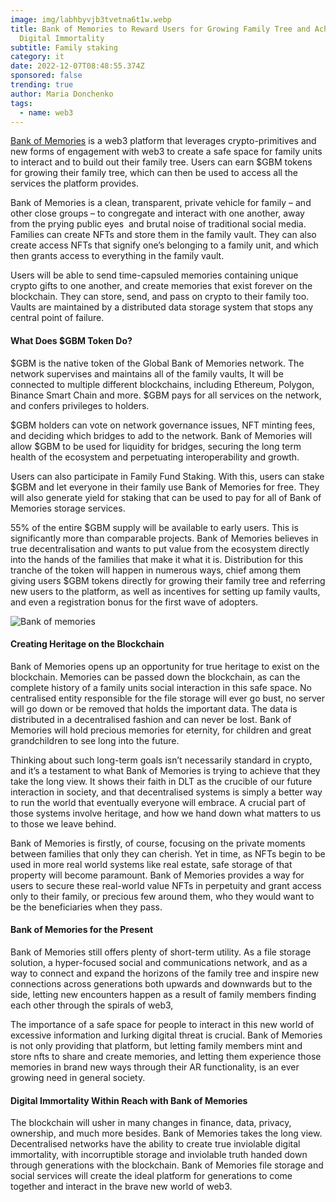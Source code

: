```yaml
---
image: img/labhbyvjb3tvetna6t1w.webp
title: Bank of Memories to Reward Users for Growing Family Tree and Achieving
  Digital Immortality
subtitle: Family staking
category: it
date: 2022-12-07T08:48:55.374Z
sponsored: false
trending: true
author: Maria Donchenko
tags:
  - name: web3
---
```

<!--StartFragment-->

[Bank of Memories](https://bankofmemories.org/) is a web3 platform that leverages crypto-primitives and new forms of engagement with web3 to create a safe space for family units to interact and to build out their family tree. Users can earn $GBM tokens for growing their family tree, which can then be used to access all the services the platform provides.

Bank of Memories is a clean, transparent, private vehicle for family – and other close groups – to congregate and interact with one another, away from the prying public eyes  and brutal noise of traditional social media. Families can create NFTs and store them in the family vault. They can also create access NFTs that signify one’s belonging to a family unit, and which then grants access to everything in the family vault.



Users will be able to send time-capsuled memories containing unique crypto gifts to one another, and create memories that exist forever on the blockchain. They can store, send, and pass on crypto to their family too. Vaults are maintained by a distributed data storage system that stops any central point of failure.

#### What Does $GBM Token Do?

$GBM is the native token of the Global Bank of Memories network. The network supervises and maintains all of the family vaults, It will be connected to multiple different blockchains, including Ethereum, Polygon, Binance Smart Chain and more. $GBM pays for all services on the network, and confers privileges to holders.

$GBM holders can vote on network governance issues, NFT minting fees, and deciding which bridges to add to the network. Bank of Memories will allow $GBM to be used for liquidity for bridges, securing the long term health of the ecosystem and perpetuating interoperability and growth.



Users can also participate in Family Fund Staking. With this, users can stake $GBM and let everyone in their family use Bank of Memories for free. They will also generate yield for staking that can be used to pay for all of Bank of Memories storage services.

55% of the entire $GBM supply will be available to early users. This is significantly more than comparable projects. Bank of Memories believes in true decentralisation and wants to put value from the ecosystem directly into the hands of the families that make it what it is. Distribution for this tranche of the token will happen in numerous ways, chief among them giving users $GBM tokens directly for growing their family tree and referring new users to the platform, as well as incentives for setting up family vaults, and even a registration bonus for the first wave of adopters.

![Bank of memories](img/fcyzd57xgagvv1g.jfif)

#### Creating Heritage on the Blockchain

Bank of Memories opens up an opportunity for true heritage to exist on the blockchain. Memories can be passed down the blockchain, as can the complete history of a family units social interaction in this safe space. No centralised entity responsible for the file storage will ever go bust, no server will go down or be removed that holds the important data. The data is distributed in a decentralised fashion and can never be lost. Bank of Memories will hold precious memories for eternity, for children and great grandchildren to see long into the future.

Thinking about such long-term goals isn’t necessarily standard in crypto, and it’s a testament to what Bank of Memories is trying to achieve that they take the long view. It shows their faith in DLT as the crucible of our future interaction in society, and that decentralised systems is simply a better way to run the world that eventually everyone will embrace. A crucial part of those systems involve heritage, and how we hand down what matters to us to those we leave behind.

Bank of Memories is firstly, of course, focusing on the private moments between families that only they can cherish. Yet in time, as NFTs begin to be used in more real world systems like real estate, safe storage of that property will become paramount. Bank of Memories provides a way for users to secure these real-world value NFTs in perpetuity and grant access only to their family, or precious few around them, who they would want to be the beneficiaries when they pass.

#### Bank of Memories for the Present

Bank of Memories still offers plenty of short-term utility. As a file storage solution, a hyper-focused social and communications network, and as a way to connect and expand the horizons of the family tree and inspire new connections across generations both upwards and downwards but to the side, letting new encounters happen as a result of family members finding each other through the spirals of web3,

The importance of a safe space for people to interact in this new world of excessive information and lurking digital threat is crucial. Bank of Memories is not only providing that platform, but letting family members mint and store nfts to share and create memories, and letting them experience those memories in brand new ways through their AR functionality, is an ever growing need in general society.

#### Digital Immortality Within Reach with Bank of Memories

The blockchain will usher in many changes in finance, data, privacy, ownership, and much more besides. Bank of Memories takes the long view. Decentralised networks have the ability to create true inviolable digital immortality, with incorruptible storage and inviolable truth handed down through generations with the blockchain. Bank of Memories file storage and social services will create the ideal platform for generations to come together and interact in the brave new world of web3.



<!--EndFragment-->